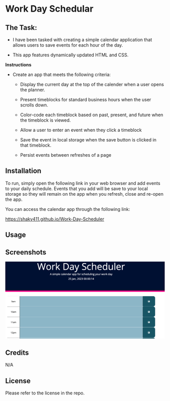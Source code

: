 # Work Day Schedular

## The Task:

* I have been tasked with creating a simple calendar application that allows users to save events for each hour of the day.

* This app features dynamically updated HTML and CSS.

**Instructions**

* Create an app that meets the following criteria:

    * Display the current day at the top of the calender when a user opens the planner.
 
    * Present timeblocks for standard business hours when the user scrolls down.
 
    * Color-code each timeblock based on past, present, and future when the timeblock is viewed.
 
    * Allow a user to enter an event when they click a timeblock

    * Save the event in local storage when the save button is clicked in that timeblock.

    * Persist events between refreshes of a page

## Installation

To run, simply open the following link in your web browser and add events to your daily schedule. Events that you add will be save to your local storage so they will remain on the app when you refresh, close and re-open the app.

You can access the calendar app through the following link:

https://shaky411.github.io/Work-Day-Scheduler

## Usage


## Screenshots

![Alt text](challenge/images/SCR-20230125-7.png)

## Credits

N/A

## License

Please refer to the license in the repo.